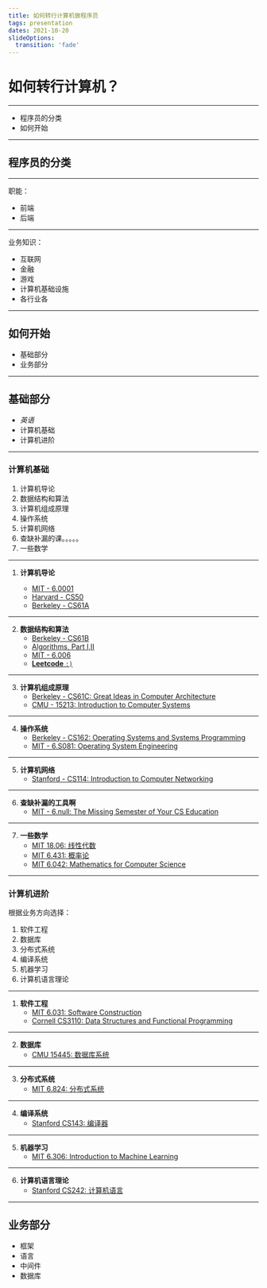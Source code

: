 ```yaml
---
title: 如何转行计算机做程序员
tags: presentation
dates: 2021-10-20
slideOptions:
  transition: 'fade'
---
```


# 如何转行计算机？

---

- 程序员的分类
- 如何开始

---

## 程序员的分类

----

职能：
- 前端
- 后端

----

业务知识：
- 互联网
- 金融
- 游戏
- 计算机基础设施
- 各行业各

---

## 如何开始

- 基础部分
- 业务部分

---

## 基础部分

- *英语*
- 计算机基础
- 计算机进阶

----

### 计算机基础

1. 计算机导论
2. 数据结构和算法
3. 计算机组成原理
4. 操作系统
5. 计算机网络
6. 查缺补漏的课。。。。。
7. 一些数学

----

1. **计算机导论**

    - [MIT - 6.0001](https://ocw.mit.edu/courses/electrical-engineering-and-computer-science/6-0001-introduction-to-computer-science-and-programming-in-python-fall-2016/)
    - [Harvard - CS50](https://cs50.harvard.edu/college/2020/fall/)
    - [Berkeley - CS61A](https://cs61a.org/)

----

2. **数据结构和算法**
    - [Berkeley - CS61B](https://web.stanford.edu/class/cs106b/schedule.html)
    - [Algorithms, Part I,II](https://www.coursera.org/learn/algorithms-part1)
    - [MIT - 6.006](https://ocw.mit.edu/courses/electrical-engineering-and-computer-science/6-006-introduction-to-algorithms-fall-2011/index.htm)
    - [**Leetcode** `:)`](https://leetcode.com/)

----

3. **计算机组成原理**
    - [Berkeley - CS61C: Great Ideas in Computer Architecture](https://cs61c.org/fa21/)
    - [CMU - 15213: Introduction to Computer Systems](https://www.cs.cmu.edu/~213/)

----

4. **操作系统**
    - [Berkeley - CS162: Operating Systems and Systems Programming](https://cs162.org/)
    - [MIT - 6.S081: Operating System Engineering](https://pdos.csail.mit.edu/6.828/2020/schedule.html)

----

5. **计算机网络**
    - [Stanford - CS114: Introduction to Computer Networking](https://cs144.github.io/)

----

6. **查缺补漏的工具啊**
    - [MIT - 6.null: The Missing Semester of Your CS Education](https://missing.csail.mit.edu/)

----

7. **一些数学**
    - [MIT 18.06: 线性代数](https://ocw.mit.edu/courses/mathematics/18-06-linear-algebra-spring-2010/)
    - [MIT 6.431: 概率论](https://ocw.mit.edu/courses/electrical-engineering-and-computer-science/6-041-probabilistic-systems-analysis-and-applied-probability-fall-2010/)
    - [MIT 6.042: Mathematics for Computer Science](https://ocw.mit.edu/courses/electrical-engineering-and-computer-science/6-042j-mathematics-for-computer-science-fall-2010/)
    
---

### 计算机进阶

根据业务方向选择：

1. 软件工程
2. 数据库
3. 分布式系统
4. 编译系统
5. 机器学习
6. 计算机语言理论

----

1. **软件工程**
    - [MIT 6.031: Software Construction](http://web.mit.edu/6.031/www/fa21/)
    - [Cornell CS3110: Data Structures and Functional Programming](http://www.cs.cornell.edu/courses/cs3110/2021sp/)

----

2. **数据库**
    - [CMU 15445: 数据库系统](https://15445.courses.cs.cmu.edu/fall2019/assignments.html#)


----

3. **分布式系统**
    - [MIT 6.824: 分布式系统](https://pdos.csail.mit.edu/6.824/schedule.html)


----

4. **编译系统**
    - [Stanford CS143: 编译器](https://web.stanford.edu/class/cs143/)

----

5. **机器学习**
    - [MIT 6.306: Introduction to Machine Learning](https://openlearninglibrary.mit.edu/courses/course-v1:MITx+6.036+1T2019/course/)


----

6. **计算机语言理论**
    - [Stanford CS242: 计算机语言](https://stanford-cs242.github.io/f19/)

---

## 业务部分

- 框架
- 语言
- 中间件
- 数据库
